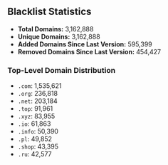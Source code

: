 ## Blacklist Statistics

- **Total Domains:** 3,162,888
- **Unique Domains:** 3,162,888
- **Added Domains Since Last Version:** 595,399
- **Removed Domains Since Last Version:** 454,427

### Top-Level Domain Distribution

-  `.com`: 1,535,621
-  `.org`: 236,818
-  `.net`: 203,184
-  `.top`: 91,961
-  `.xyz`: 83,955
-  `.io`: 61,863
-  `.info`: 50,390
-  `.pl`: 49,852
-  `.shop`: 43,395
-  `.ru`: 42,577
